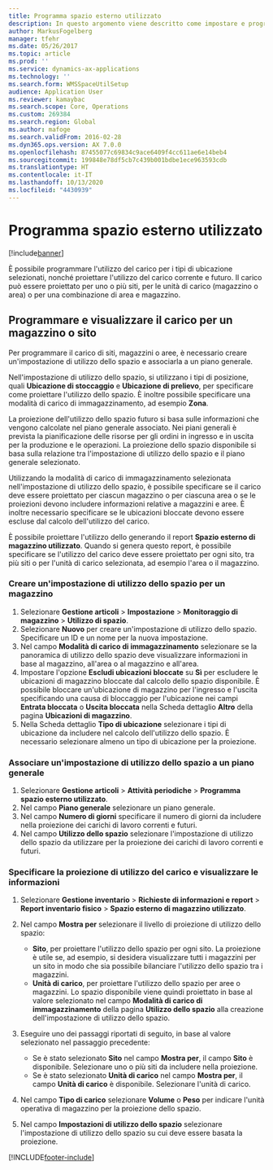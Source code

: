 ```yaml
---
title: Programma spazio esterno utilizzato
description: In questo argomento viene descritto come impostare e programmare il carico per un magazzino.
author: MarkusFogelberg
manager: tfehr
ms.date: 05/26/2017
ms.topic: article
ms.prod: ''
ms.service: dynamics-ax-applications
ms.technology: ''
ms.search.form: WMSSpaceUtilSetup
audience: Application User
ms.reviewer: kamaybac
ms.search.scope: Core, Operations
ms.custom: 269384
ms.search.region: Global
ms.author: mafoge
ms.search.validFrom: 2016-02-28
ms.dyn365.ops.version: AX 7.0.0
ms.openlocfilehash: 87455077c69834c9ace6409f4cc611ae6e14beb4
ms.sourcegitcommit: 199848e78df5cb7c439b001bdbe1ece963593cdb
ms.translationtype: HT
ms.contentlocale: it-IT
ms.lasthandoff: 10/13/2020
ms.locfileid: "4430939"
---
```

# <a name="schedule-load-utilization"></a>Programma spazio esterno utilizzato

[!include[banner](../includes/banner.md)]

È possibile programmare l'utilizzo del carico per i tipi di ubicazione selezionati, nonché proiettare l'utilizzo del carico corrente e futuro. Il carico può essere proiettato per uno o più siti, per le unità di carico (magazzino o area) o per una combinazione di area e magazzino.

## <a name="schedule-and-view-the-load-for-a-warehouse-or-site"></a>Programmare e visualizzare il carico per un magazzino o sito

Per programmare il carico di siti, magazzini o aree, è necessario creare un'impostazione di utilizzo dello spazio e associarla a un piano generale.

Nell'impostazione di utilizzo dello spazio, si utilizzano i tipi di posizione, quali **Ubicazione di stoccaggio** e **Ubicazione di prelievo**, per specificare come proiettare l'utilizzo dello spazio. È inoltre possibile specificare una modalità di carico di immagazzinamento, ad esempio **Zona**.

La proiezione dell'utilizzo dello spazio futuro si basa sulle informazioni che vengono calcolate nel piano generale associato. Nei piani generali è prevista la pianificazione delle risorse per gli ordini in ingresso e in uscita per la produzione e le operazioni. La proiezione dello spazio disponibile si basa sulla relazione tra l'impostazione di utilizzo dello spazio e il piano generale selezionato.

Utilizzando la modalità di carico di immagazzinamento selezionata nell'impostazione di utilizzo dello spazio, è possibile specificare se il carico deve essere proiettato per ciascun magazzino o per ciascuna area o se le proiezioni devono includere informazioni relative a magazzini e aree. È inoltre necessario specificare se le ubicazioni bloccate devono essere escluse dal calcolo dell'utilizzo del carico.

È possibile proiettare l'utilizzo dello generando il report **Spazio esterno di magazzino utilizzato**. Quando si genera questo report, è possibile specificare se l'utilizzo del carico deve essere proiettato per ogni sito, tra più siti o per l'unità di carico selezionata, ad esempio l'area o il magazzino.

### <a name="create-a-space-utilization-setup-for-a-warehouse"></a>Creare un'impostazione di utilizzo dello spazio per un magazzino

1. Selezionare **Gestione articoli** \> **Impostazione** \> **Monitoraggio di magazzino** \> **Utilizzo di spazio**.
2. Selezionare **Nuovo** per creare un'impostazione di utilizzo dello spazio. Specificare un ID e un nome per la nuova impostazione.
3. Nel campo **Modalità di carico di immagazzinamento** selezionare se la panoramica di utilizzo dello spazio deve visualizzare informazioni in base al magazzino, all'area o al magazzino e all'area.
4. Impostare l'opzione **Escludi ubicazioni bloccate** su **Sì** per escludere le ubicazioni di magazzino bloccate dal calcolo dello spazio disponibile. È possibile bloccare un'ubicazione di magazzino per l'ingresso e l'uscita specificando una causa di bloccaggio per l'ubicazione nei campi **Entrata bloccata** o **Uscita bloccata** nella Scheda dettaglio **Altro** della pagina **Ubicazioni di magazzino**.
5. Nella Scheda dettaglio **Tipo di ubicazione** selezionare i tipi di ubicazione da includere nel calcolo dell'utilizzo dello spazio. È necessario selezionare almeno un tipo di ubicazione per la proiezione.

### <a name="associate-a-space-utilization-setup-with-a-master-plan"></a>Associare un'impostazione di utilizzo dello spazio a un piano generale

1. Selezionare **Gestione articoli** \> **Attività periodiche** \> **Programma spazio esterno utilizzato**.
2. Nel campo **Piano generale** selezionare un piano generale.
3. Nel campo **Numero di giorni** specificare il numero di giorni da includere nella proiezione dei carichi di lavoro correnti e futuri.
4. Nel campo **Utilizzo dello spazio** selezionare l'impostazione di utilizzo dello spazio da utilizzare per la proiezione dei carichi di lavoro correnti e futuri.

### <a name="specify-the-load-utilization-projection-and-view-information"></a>Specificare la proiezione di utilizzo del carico e visualizzare le informazioni

1. Selezionare **Gestione inventario** \> **Richieste di informazioni e report** \> **Report inventario fisico** \> **Spazio esterno di magazzino utilizzato**.
2. Nel campo **Mostra per** selezionare il livello di proiezione di utilizzo dello spazio:

    - **Sito**, per proiettare l'utilizzo dello spazio per ogni sito. La proiezione è utile se, ad esempio, si desidera visualizzare tutti i magazzini per un sito in modo che sia possibile bilanciare l'utilizzo dello spazio tra i magazzini.
    - **Unità di carico**, per proiettare l'utilizzo dello spazio per aree o magazzini. Lo spazio disponibile viene quindi proiettato in base al valore selezionato nel campo **Modalità di carico di immagazzinamento** della pagina **Utilizzo dello spazio** alla creazione dell'impostazione di utilizzo dello spazio.

3. Eseguire uno dei passaggi riportati di seguito, in base al valore selezionato nel passaggio precedente:

    - Se è stato selezionato **Sito** nel campo **Mostra per**, il campo **Sito** è disponibile. Selezionare uno o più siti da includere nella proiezione.
    - Se è stato selezionato **Unità di carico** nel campo **Mostra per**, il campo **Unità di carico** è disponibile. Selezionare l'unità di carico.

4. Nel campo **Tipo di carico** selezionare **Volume** o **Peso** per indicare l'unità operativa di magazzino per la proiezione dello spazio.
5. Nel campo **Impostazioni di utilizzo dello spazio** selezionare l'impostazione di utilizzo dello spazio su cui deve essere basata la proiezione.


[!INCLUDE[footer-include](../../includes/footer-banner.md)]